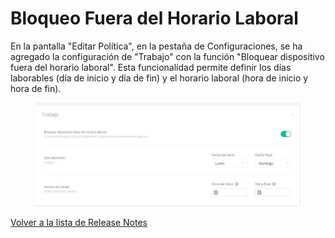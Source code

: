 # Bloqueo Fuera del Horario Laboral

En la pantalla "Editar Política", en la pestaña de Configuraciones, se ha agregado la configuración de "Trabajo" con la función "Bloquear dispositivo fuera del horario laboral". Esta funcionalidad permite definir los días laborables (día de inicio y día de fin) y el horario laboral (hora de inicio y hora de fin).

<figure><img src="../../../.gitbook/assets/image (8).png" alt=""><figcaption></figcaption></figure>

[Volver a la lista de Release Notes](./)
